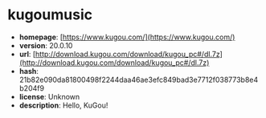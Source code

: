 # kugoumusic

- **homepage**: [https://www.kugou.com/](https://www.kugou.com/)
- **version**: 20.0.10
- **url**: [http://download.kugou.com/download/kugou_pc#/dl.7z](http://download.kugou.com/download/kugou_pc#/dl.7z)
- **hash**: 21b82e090da81800498f2244daa46ae3efc849bad3e7712f038773b8e4b204f9
- **license**: Unknown
- **description**: Hello, KuGou!

